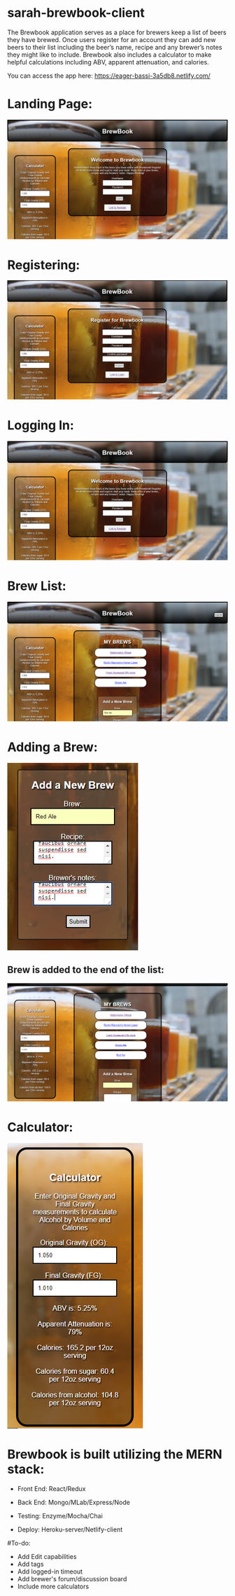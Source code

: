 # sarah-brewbook-client

The Brewbook application serves as a place for brewers keep a list of beers they have brewed. Once users register for an account they can add new beers to their list including the beer’s name, recipe and any brewer’s notes they might like to include. Brewbook also includes a calculator to make helpful calculations including ABV, apparent attenuation, and calories.

You can access the app here: https://eager-bassi-3a5db8.netlify.com/


# Landing Page: 

![Landing Page](https://github.com/thinkful-ei19/sarah-brewbook-client/blob/master/screenshots/landing_page.PNG)

# Registering:

![Register](https://github.com/thinkful-ei19/sarah-brewbook-client/blob/master/screenshots/register.PNG)

# Logging In:

![Landing Page](https://github.com/thinkful-ei19/sarah-brewbook-client/blob/master/screenshots/landing_page.PNG)

# Brew List:
![Brewlist](https://github.com/thinkful-ei19/sarah-brewbook-client/blob/master/screenshots/brewlist.PNG)

# Adding a Brew:

![Add brew](https://github.com/thinkful-ei19/sarah-brewbook-client/blob/master/screenshots/add_brew.PNG)

## Brew is added to the end of the list:
![brew added](https://github.com/thinkful-ei19/sarah-brewbook-client/blob/master/screenshots/brew_added.PNG)

# Calculator:

![calculators](https://github.com/thinkful-ei19/sarah-brewbook-client/blob/master/screenshots/calculator.PNG)


# Brewbook is built utilizing the MERN stack: 

* Front End: React/Redux

* Back End: Mongo/MLab/Express/Node

* Testing: Enzyme/Mocha/Chai

* Deploy: Heroku-server/Netlify-client

#To-do:
* Add Edit capabilities
* Add tags
* Add logged-in timeout
* Add brewer's forum/discussion board
* Include more calculators
